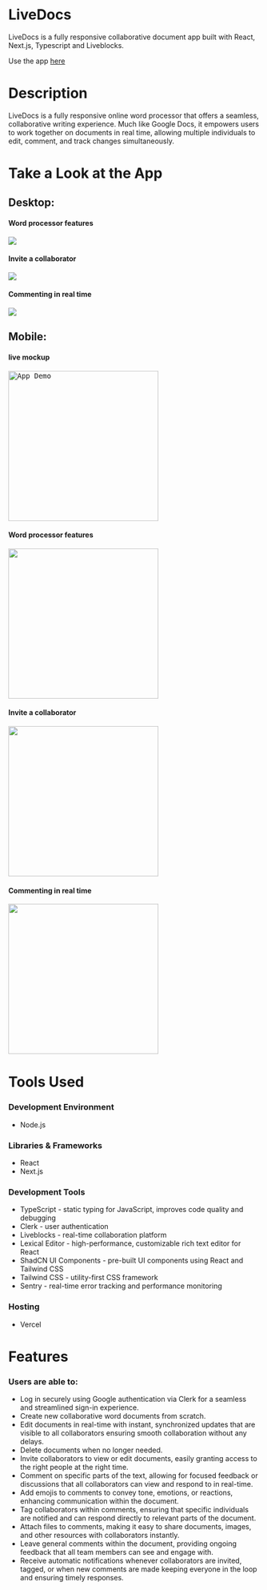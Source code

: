 # LiveDocs

LiveDocs is a fully responsive collaborative document app built with React, Next.js, Typescript and Liveblocks.

Use the app [here](https://live-docs-sepia-six.vercel.app)

# Description
LiveDocs is a fully responsive online word processor that offers a seamless, collaborative writing experience. Much like Google Docs, it empowers users to work together on documents in real time, allowing multiple individuals to edit, comment, and track changes simultaneously. 
 
# Take a Look at the App

## Desktop:
#### Word processor features
<kbd>
<img src="readme-images/desktop_1.png" />
</kbd>


#### Invite a collaborator
<kbd>
<img src="readme-images/desktop_2.png" />
</kbd>

#### Commenting in real time
<kbd>
<img src="readme-images/desktop_3.png" />
</kbd>

## Mobile:

#### live mockup
<kbd>
<img src="readme-images/preview.gif" alt="App Demo" width="300"/>
</kbd>

#### Word processor features
<kbd>
<img src="readme-images/mobile_1.png" width="300"/>
</kbd>

#### Invite a collaborator
<kbd>
<img src="readme-images/mobile_2.png" width="300"/>
</kbd>

#### Commenting in real time
<kbd>
<img src="readme-images/mobile_3.png" width="300"/>
</kbd>

# Tools Used

### Development Environment
* Node.js

### Libraries & Frameworks
* React 
* Next.js

### Development Tools
* TypeScript - static typing for JavaScript, improves code quality and debugging
* Clerk - user authentication
* Liveblocks - real-time collaboration platform 
* Lexical Editor - high-performance, customizable rich text editor for React
* ShadCN UI Components - pre-built UI components using React and Tailwind CSS
* Tailwind CSS - utility-first CSS framework
* Sentry - real-time error tracking and performance monitoring

### Hosting 
* Vercel

# Features

### Users are able to:

* Log in securely using Google authentication via Clerk for a seamless and streamlined sign-in experience.
* Create new collaborative word documents from scratch.
* Edit documents in real-time with instant, synchronized updates that are visible to all collaborators ensuring smooth collaboration without any delays.
* Delete documents when no longer needed.
* Invite collaborators to view or edit documents, easily granting access to the right people at the right time.
* Comment on specific parts of the text, allowing for focused feedback or discussions that all collaborators can view and respond to in real-time.
* Add emojis to comments to convey tone, emotions, or reactions, enhancing communication within the document.
* Tag collaborators within comments, ensuring that specific individuals are notified and can respond directly to relevant parts of the document.
* Attach files to comments, making it easy to share documents, images, and other resources with collaborators instantly.
* Leave general comments within the document, providing ongoing feedback that all team members can see and engage with.
* Receive automatic notifications whenever collaborators are invited, tagged, or when new comments are made keeping everyone in the loop and ensuring timely responses.
